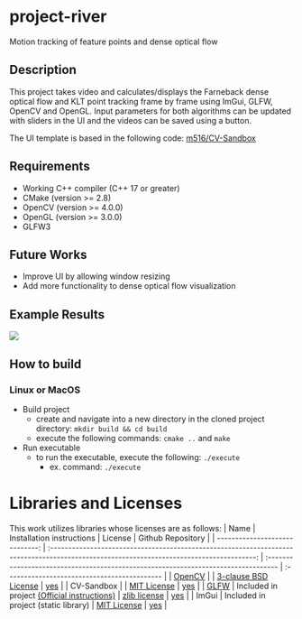 # project-river
Motion tracking of feature points and dense optical flow

## Description
This project takes video and calculates/displays the Farneback dense optical flow and KLT point tracking frame by frame using ImGui, GLFW, OpenCV and OpenGL. Input parameters for both algorithms can be updated with sliders in the UI and the videos can be saved using a button.

The UI template is based in the following code: [m516/CV-Sandbox](https://github.com/m516/CV-Sandbox/tree/master/src/09-OpenCV-Video-Template)

## Requirements
- Working C++ compiler (C++ 17 or greater)
- CMake (version >= 2.8)
- OpenCV (version >= 4.0.0)
- OpenGL (version >= 3.0.0)
- GLFW3

## Future Works
- Improve UI by allowing window resizing
- Add more functionality to dense optical flow visualization

## Example Results
![](example_results/execution.gif)

<!-- | ![output_blood_combined](example_results/output_blood_combined.png) | 
|:--:| 
| *Circles detected for blood image* |

| ![output_cable_combined](example_results/output_cable_combined.png) | 
|:--:| 
| *Circles detected for cable image* |

| ![output_cells_combined](example_results/output_cells_combined.png) | 
|:--:| 
| *Circles detected for cells image* |

| ![output_circles_combined](example_results/output_circles_combined.png) | 
|:--:| 
| *Circles detected for circles image* | -->


## How to build
### Linux or MacOS
- Build project
  - create and navigate into a new directory in the cloned project directory: `mkdir build && cd build`
  - execute the following commands: `cmake ..` and `make`
- Run executable
  - to run the executable, execute the following: `./execute`
    - ex. command: `./execute`
    
<!-- ### Windows
- ***add the binary directory of OpenCV to System (or User) PATH variable***
  - ex. path: `C:\OpenCV-4.5.3\opencv\build\x64\vc15\bin`
- Build project
  - create and navigate into a new directory in the cloned project directory: `mkdir build && cd build`
  - execute the following command: `cmake -DOpenCV_DIR=<path to 'build' directory of OpenCV> ..`
    - ex. path: `C:\OpenCV-4.5.3\opencv\build`
  - open the build folder of the project and open the *.sln* Visual Studio file
  - change the startup project to *getThreshold* by right clicking on *getThreshold* in the Solution Explorer and selecting *Set as StartUp Project*
  - run code by clicking on the green arrow or pressing F5
- Run executable
  - open Command Prompt (or PowerShell) and navigate to the project build folder, then: `cd Debug`
  - in Debug, run the following command: `execute.exe <path to directory containing the images> <output file prefix> <minimum diameter> <maximum diameter> <threshold>`
    - ex. command: `getCircle.exe ../3_hough test 20 30 35` -->

# Libraries and Licenses
This work utilizes libraries whose licenses are as follows:
|                           Name |                                                         Installation instructions                                                         | License                                                                            | Github Repository                            |
| -----------------------------: | :---------------------------------------------------------------------------------------------------------------------------------------: | :--------------------------------------------------------------------------------- | :------------------------------------------- |
|  [OpenCV](https://opencv.org/) |     | [3-clause BSD License](https://opencv.org/license/)                                | [yes](https://github.com/opencv/opencv)      |
| CV-Sandbox |  | [MIT License](https://github.com/m516/CV-Sandbox/LICENSE) | [yes](https://github.com/m516/CV-Sandbox/tree/master/src/09-OpenCV-Video-Template) |
|  [GLFW](https://www.glfw.org/) |                        Included in project [(Official instructions)](https://github.com/glfw/glfw#compiling-glfw)                         | [zlib license](extern/glfw/LICENSE)                                                | [yes](https://github.com/glfw/glfw)          |
|                          ImGui |                                                   Included in project (static library)                                                    | [MIT License](extern/imgui/LICENSE)                                                | [yes](https://github.com/ocornut/imgui)      |


